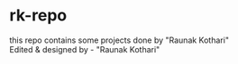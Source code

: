 # rk-repo
this repo contains some projects done by "Raunak Kothari"
<br>
Edited & designed by - "Raunak Kothari"
